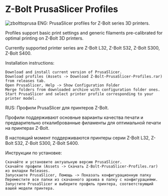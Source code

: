 # Z-Bolt PrusaSlicer Profiles
![zbolttoprusa](https://user-images.githubusercontent.com/46354385/136832927-2561e16c-57b8-4db6-8516-1ec2396429ed.png)
ENG:
PrusaSlicer profiles for Z-Bolt series 3D printers.

Profiles support basic print settings and generic filaments pre-calibrated for optimal printing on Z-Bolt 3D printers.

Currently supported printer series are Z-Bolt L32, Z-Bolt S32, Z-Bolt S300, Z-Bolt S400.

Installation instructions:

    Download and install current version of PrusaSlicer.
    Download profiles (Assets -> Download Z-Bolt-PrusaSlicer-Profiles.rar) from releases tab.
    Open PrusaSlicer, Help -> Show Configuration Folder
    Merge folders from downloaded archive with configuration folder ones.
    Start PrusaSlicer and select printer profile corresponding to your printer model.

RUS: Профили PrusaSlicer для принтеров Z-Bolt.

Профили поддерживают основные варианты качества печати и предварительно откалиброванные филаменты для оптимальной печати на принтерах Z-Bolt.

В настоящий момент поддерживаются принтеры серии Z-Bolt L32, Z-Bolt S32, Z-Bolt S300, Z-Bolt S400.

Инструкции по установке:

    Скачайте и установите актуальную версию PrusaSlicer.
    Скачайте профили (Assets -> Скачать Z-Bolt-PrusaSlicer-Profiles.rar) из вкладки Releases.
    Запускаете PrusaSlicer, Помощь -> Показать конфигурационную папку
    Переместите все папки из скачанного архива в папку с конфигурациями.
    Запустите PrusaSlicer и выберите профиль принтера, соответствующий вашей модели принтера.
